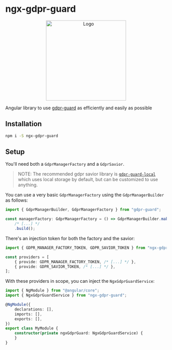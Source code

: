 # ngx-gdpr-guard

<center><img src="https://github.com/Voltra/gdpr-guard/raw/master/ngx-gdpr-guard.png" alt="Logo" width="250px"/></center>

Angular library to use [gdpr-guard](https://www.npmjs.com/package/gdpr-guard) as efficiently and easily as possible 

## Installation

```bash
npm i -S ngx-gdpr-guard
```

## Setup

You'll need both a `GdprManagerFactory` and a `GdprSavior`.

> NOTE: The recommended gdpr savior library is [`gdpr-guard-local`](https://www.npmjs.com/package/gdpr-guard-local) which uses local storage by default, but can be customized to use anything.

You can use a very basic `GdprManagerFactory` using the `GdprManagerBuilder` as follows:

```ts
import { GdprManagerBuilder, GdprManagerFactory } from "gdpr-guard";

const managerFactory: GdprManagerFactory = () => GdprManagerBuilder.make()
	/* [...] */
	.build();
```

There's an injection token for both the factory and the savior:

```ts
import { GDPR_MANAGER_FACTORY_TOKEN, GDPR_SAVIOR_TOKEN } from "ngx-gdpr-guard";

const providers = [
	{ provide: GDPR_MANAGER_FACTORY_TOKEN, /* [...] */ },
	{ provide: GDPR_SAVIOR_TOKEN, /* [...] */ },
];
```

With these providers in scope, you can inject the `NgxGdprGuardService`:

```ts
import { NgModule } from "@angular/core";
import { NgxGdprGuardService } from "ngx-gdpr-guard";

@NgModule({
	declarations: [],
	imports: [],
	exports: [],
})
export class MyModule {
	constructor(private ngxGdprGuard: NgxGdprGuardService) {
	}
}
```
